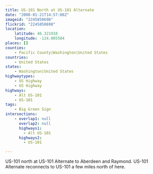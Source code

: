 ```yaml
---
title: US-101 North at US-101 Alternate
date: "2008-01-21T14:57:06Z"
imageid: "2245850698"
flickrid: "2245850698"
location:
    latitude: 46.321918
    longitude: -124.005504
places: []
counties:
    - Pacific County|Washington|United States
countries:
    - United States
states:
    - Washington|United States
highwaytypes:
    - US Highway
    - US Highway
highways:
    - Alt US-101
    - US-101
tags:
    - Big Green Sign
intersections:
    - overlap1: null
      overlap2: null
      highways1:
        - Alt US-101
      highways2:
        - US-101

---
```

US-101 north at US-101 Alternate to Aberdeen and Raymond.  US-101 Alternate reconnects to US-101 a few miles north of here.